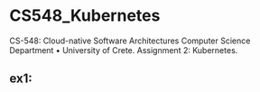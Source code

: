 # CS548_Kubernetes
CS-548: Cloud-native Software Architectures Computer Science Department • University of Crete. Assignment 2: Kubernetes.

## ex1:
